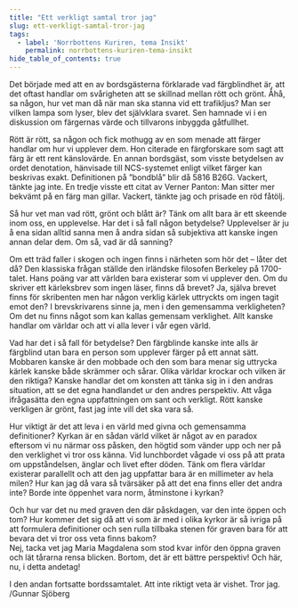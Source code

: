 ```yaml
---
title: "Ett verkligt samtal tror jag"
slug: ett-verkligt-samtal-tror-jag
tags:
  - label: 'Norrbottens Kuriren, tema Insikt'
    permalink: norrbottens-kuriren-tema-insikt
hide_table_of_contents: true
---
```

Det började med att en av bordsgästerna förklarade vad färgblindhet är, att det oftast handlar om svårigheten att se skillnad mellan rött och grönt. Åhå, sa någon, hur vet man då när man ska stanna vid ett trafikljus? Man ser vilken lampa som lyser, blev det självklara svaret. Sen hamnade vi i en diskussion om färgernas värde och tillvarons inbyggda gåtfullhet.

<!--truncate-->

Rött är rött, sa någon och fick mothugg av en som menade att färger handlar om hur vi upplever dem. Hon citerade en färgforskare som sagt att färg är ett rent känslovärde. En annan bordsgäst, som visste betydelsen av ordet denotation, hänvisade till NCS-systemet enligt vilket färger kan beskrivas exakt. Definitionen på ”bondblå” blir då 5816 B26G. Vackert, tänkte jag inte. En tredje visste ett citat av Verner Panton: Man sitter mer bekvämt på en färg man gillar. Vackert, tänkte jag och prisade en röd fåtölj.

Så hur vet man vad rött, grönt och blått är? Tänk om allt bara är ett skeende inom oss, en upplevelse. Har det i så fall någon betydelse? Upplevelser är ju å ena sidan alltid sanna men å andra sidan så subjektiva att kanske ingen annan delar dem. Om så, vad är då sanning?

Om ett träd faller i skogen och ingen finns i närheten som hör det – låter det då? Den klassiska frågan ställde den irländske filosofen Berkeley på 1700-talet. Hans poäng var att världen bara existerar som vi upplever den. Om du skriver ett kärleksbrev som ingen läser, finns då brevet? Ja, själva brevet finns för skribenten men har någon verklig kärlek uttryckts om ingen tagit emot den? I brevskrivarens sinne ja, men i den gemensamma verkligheten? Om det nu finns något som kan kallas gemensam verklighet. Allt kanske handlar om världar och att vi alla lever i vår egen värld.

Vad har det i så fall för betydelse? Den färgblinde kanske inte alls är färgblind utan bara en person som upplever färger på ett annat sätt. Mobbaren kanske är den mobbade och den som bara menar sig uttrycka kärlek kanske både skrämmer och sårar. Olika världar krockar och vilken är den riktiga? Kanske handlar det om konsten att tänka sig in i den andras situation, att se det egna handlandet ur den andres perspektiv. Att våga ifrågasätta den egna uppfattningen om sant och verkligt. Rött kanske verkligen är grönt, fast jag inte vill det ska vara så.

Hur viktigt är det att leva i en värld med givna och gemensamma definitioner? Kyrkan är en sådan värld vilket är något av en paradox eftersom vi nu närmar oss påsken, den högtid som vänder upp och ner på den verklighet vi tror oss känna. Vid lunchbordet vågade vi oss på att prata om uppståndelsen, änglar och livet efter döden. Tänk om flera världar existerar parallellt och att den jag uppfattar bara är en millimeter av hela milen? Hur kan jag då vara så tvärsäker på att det ena finns eller det andra inte? Borde inte öppenhet vara norm, åtminstone i kyrkan? 

Och hur var det nu med graven den där påskdagen, var den inte öppen och tom? Hur kommer det sig då att vi som är med i olika kyrkor är så ivriga på att formulera definitioner och sen rulla tillbaka stenen för graven bara för att bevara det vi tror oss veta finns bakom?  
Nej, tacka vet jag Maria Magdalena som stod kvar inför den öppna graven och lät tårarna rensa blicken. Bortom, det är ett bättre perspektiv! Och här, nu, i detta andetag! 

I den andan fortsatte bordssamtalet. Att inte riktigt veta är vishet. Tror jag.  
/Gunnar Sjöberg
